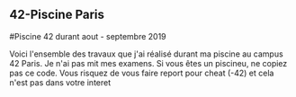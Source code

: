 ## 42-Piscine Paris
#Piscine 42 durant aout - septembre 2019

Voici l'ensemble des travaux que j'ai réalisé durant ma piscine au campus 42 Paris. 
Je n'ai pas mit mes examens.
Si vous êtes un piscineu, ne copiez pas ce code. Vous risquez de vous faire report pour cheat (-42) et cela n'est pas dans votre interet
